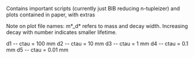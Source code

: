 Contains important scripts (currently just BIB reducing n-tupleizer) and plots contained in paper, with extras

Note on plot file names: m*_d* refers to mass and decay width. Increasing decay with number indicates smaller lifetime.

d1 -- ctau = 100 mm
d2 -- ctau = 10 mm
d3 -- ctau = 1 mm
d4 -- ctau = 0.1 mm
d5 -- ctau = 0.01 mm
